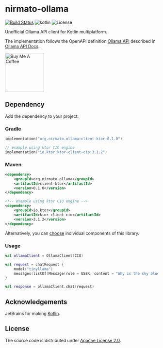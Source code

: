 # nirmato-ollama

[![Build Status](https://github.com/nirmato/nirmato-ollama/actions/workflows/ci-main.yml/badge.svg?branch=main)](https://github.com/nirmato/nirmato-ollama/actions/workflows/ci-main.yml)
![![kotlin](https://kotlinlang.org/)](https://img.shields.io/badge/kotlin--multiplatform-2.1.21-blue.svg?logo=kotlin)
![![License](https://github.com/nirmato/nirmato-ollama/blob/main/LICENSE.md)](https://img.shields.io/github/license/nirmato/nirmato-ollama)

Unofficial Ollama API client for Kotlin multiplatform.

The implementation follows the OpenAPI definition [Ollama API](oas/ollama-openapi.yaml) described in [Ollama API Docs](https://github.com/ollama/ollama/blob/main/docs/api.md).

<a href="https://www.buymeacoffee.com/kkadete" target="_blank">
    <img src="https://cdn.buymeacoffee.com/buttons/v2/arial-yellow.png" alt="Buy Me A Coffee" style="width: 128px;" >
</a>

## Dependency

Add the dependency to your project:

### Gradle

```kotlin
implementation("org.nirmato.ollama:client-ktor:0.1.0")

// example using ktor CIO engine
implementation("io.ktor:ktor-client-cio:3.1.2")
```

### Maven

```xml
<dependency>
    <groupId>org.nirmato.ollama</groupId>
    <artifactId>client-ktor</artifactId>
    <version>0.1.0</version>
</dependency>

<!-- example using ktor CIO engine -->
<dependency>
    <groupId>io.ktor</groupId>
    <artifactId>ktor-client-cio</artifactId>
    <version>3.1.2</version>
</dependency>
```

Alternatively, you can [choose](publishing/bom/README.md) individual components of this library.

### Usage

```kotlin
val ollamaClient = OllamaClient(CIO)

val request = chatRequest {
    model("tinyllama")
    messages(listOf(Message(role = USER, content = "Why is the sky blue?")))
}

val response = ollamaClient.chat(request)
```

## Acknowledgements

JetBrains for making [Kotlin](https://kotlinlang.org).

## License

The source code is distributed under [Apache License 2.0](LICENSE.md).

